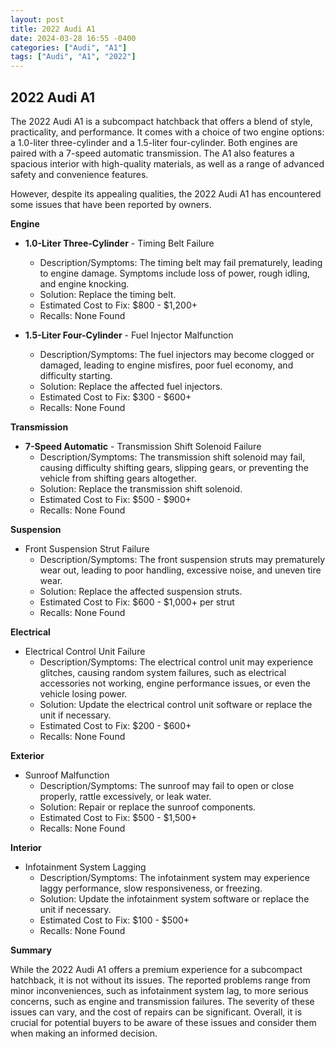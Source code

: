```yaml
---
layout: post
title: 2022 Audi A1
date: 2024-03-28 16:55 -0400
categories: ["Audi", "A1"]
tags: ["Audi", "A1", "2022"]
---
```

## 2022 Audi A1

The 2022 Audi A1 is a subcompact hatchback that offers a blend of style, practicality, and performance. It comes with a choice of two engine options: a 1.0-liter three-cylinder and a 1.5-liter four-cylinder. Both engines are paired with a 7-speed automatic transmission. The A1 also features a spacious interior with high-quality materials, as well as a range of advanced safety and convenience features.

However, despite its appealing qualities, the 2022 Audi A1 has encountered some issues that have been reported by owners.

**Engine**
* **1.0-Liter Three-Cylinder** - Timing Belt Failure
    * Description/Symptoms: The timing belt may fail prematurely, leading to engine damage. Symptoms include loss of power, rough idling, and engine knocking.
    * Solution: Replace the timing belt.
    * Estimated Cost to Fix: $800 - $1,200+
    * Recalls: None Found

* **1.5-Liter Four-Cylinder** - Fuel Injector Malfunction
    * Description/Symptoms: The fuel injectors may become clogged or damaged, leading to engine misfires, poor fuel economy, and difficulty starting.
    * Solution: Replace the affected fuel injectors.
    * Estimated Cost to Fix: $300 - $600+
    * Recalls: None Found

**Transmission**
* **7-Speed Automatic** - Transmission Shift Solenoid Failure
    * Description/Symptoms: The transmission shift solenoid may fail, causing difficulty shifting gears, slipping gears, or preventing the vehicle from shifting gears altogether.
    * Solution: Replace the transmission shift solenoid.
    * Estimated Cost to Fix: $500 - $900+
    * Recalls: None Found

**Suspension**
* Front Suspension Strut Failure
    * Description/Symptoms: The front suspension struts may prematurely wear out, leading to poor handling, excessive noise, and uneven tire wear.
    * Solution: Replace the affected suspension struts.
    * Estimated Cost to Fix: $600 - $1,000+ per strut
    * Recalls: None Found

**Electrical**
* Electrical Control Unit Failure
    * Description/Symptoms: The electrical control unit may experience glitches, causing random system failures, such as electrical accessories not working, engine performance issues, or even the vehicle losing power.
    * Solution: Update the electrical control unit software or replace the unit if necessary.
    * Estimated Cost to Fix: $200 - $600+
    * Recalls: None Found

**Exterior**
* Sunroof Malfunction
    * Description/Symptoms: The sunroof may fail to open or close properly, rattle excessively, or leak water.
    * Solution: Repair or replace the sunroof components.
    * Estimated Cost to Fix: $500 - $1,500+
    * Recalls: None Found

**Interior**
* Infotainment System Lagging
    * Description/Symptoms: The infotainment system may experience laggy performance, slow responsiveness, or freezing.
    * Solution: Update the infotainment system software or replace the unit if necessary.
    * Estimated Cost to Fix: $100 - $500+
    * Recalls: None Found

**Summary**

While the 2022 Audi A1 offers a premium experience for a subcompact hatchback, it is not without its issues. The reported problems range from minor inconveniences, such as infotainment system lag, to more serious concerns, such as engine and transmission failures. The severity of these issues can vary, and the cost of repairs can be significant. Overall, it is crucial for potential buyers to be aware of these issues and consider them when making an informed decision.

